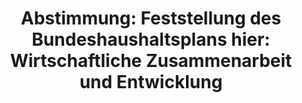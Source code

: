 ---
abstimmung:
  abstimmung: 4
  bundestagssitzung: 42
  legislaturperiode: 18
categories:
- Finanzen
- Haushalt
data:
- title: Abstimmungsergebnis 20140625_4-data.pdf
  url: /res/abstimmungsliste/20140625_4-data.pdf
- title: Abstimmungsergebnis 20140625_4_xls-data.csv
  url: /res/abstimmungsliste/analyses/20140625_4_xls-data.csv
documents:
- local: /abstimmungsdaten/018-042-04/1800700.pdf
  title: Drucksache 18/00700.pdf
  url: http://dip21.bundestag.de/dip21/btd/18/007/1800700.pdf
- local: /abstimmungsdaten/018-042-04/1800702.pdf
  title: Drucksache 18/00702.pdf
  url: http://dip21.bundestag.de/dip21/btd/18/007/1800702.pdf
- local: /abstimmungsdaten/018-042-04/1801019.pdf
  title: Drucksache 18/01019.pdf
  url: http://dip21.bundestag.de/dip21/btd/18/010/1801019.pdf
- local: /abstimmungsdaten/018-042-04/1801023.pdf
  title: Drucksache 18/01023.pdf
  url: http://dip21.bundestag.de/dip21/btd/18/010/1801023.pdf
- local: /abstimmungsdaten/018-042-04/1801024.pdf
  title: Drucksache 18/01024.pdf
  url: http://dip21.bundestag.de/dip21/btd/18/010/1801024.pdf
- local: /abstimmungsdaten/018-042-04/1801025.pdf
  title: Drucksache 18/01025.pdf
  url: http://dip21.bundestag.de/dip21/btd/18/010/1801025.pdf
- local: /abstimmungsdaten/018-042-04/1801847.pdf
  title: Drucksache 18/01847.pdf
  url: http://dip21.bundestag.de/dip21/btd/18/018/1801847.pdf
ergebnis:
  cdu/csu:
    enthaltung: 0
    gesamt: 311
    ja: 0
    nein: 286
    nichtabgegeben: 25
    ungueltig: 0
  die.linke:
    enthaltung: 0
    gesamt: 64
    ja: 50
    nein: 0
    nichtabgegeben: 14
    ungueltig: 0
  file: 20140625_4_xls-data.csv
  gruenen:
    enthaltung: 0
    gesamt: 63
    ja: 56
    nein: 0
    nichtabgegeben: 7
    ungueltig: 0
  spd:
    enthaltung: 4
    gesamt: 193
    ja: 0
    nein: 163
    nichtabgegeben: 26
    ungueltig: 0
layout: abstimmung
links:
- title: https://www.bundestag.de/parlament/plenum/abstimmung/abstimmung?id=282
  url: https://www.bundestag.de/parlament/plenum/abstimmung/abstimmung?id=282
preview: "Deutscher Bundestag\n\n42. Sitzung des Deutschen Bundestages\nam Mittwoch,\
  \ 25.Juni 2014\nEndg\xFCltiges Ergebnis der Namentlichen Abstimmung Nr. 4\n\n\xC4\
  nderungsantrag der Abgeordneten Anja Hajduk, Sven-Christian Kindler, Ekin Delig\xF6\
  z,\nweiterer Abgeordneter und der Fraktion B\xDCNDNIS 90/DIE GR\xDCNEN\nzu der zweiten\
  \ Beratung des Gesetzentwurfs der Bundesregierung \xFCber den Entwurf eines\nGesetzes\
  \ \xFCber die Feststellung des Bundeshaushaltsplans f\xFCr das Haushaltsjahr 2014\n\
  (Haushaltsgesetz 2014)\nhier: Einzelplan 23\nGesch\xE4ftsbereich des Bundesministeriums\
  \ f\xFCr wirtschaftliche Zusammenarbeit und\nEntwicklung\nDrs. 18/700, 18/702, 18/1019,\
  \ 18/1023, 18/1024, 18/1025 und 18/1847\n\nAbgegebene Stimmen insgesamt:\n\n559\n\
  72\n\nNicht abgegebene Stimmen:\nJa-Stimmen:\n\n106\n\nNein-Stimmen:\n\n449\n\n\
  Enthaltungen:\n\n4\n\nUng\xFCltige:\n\n0\n\nBerlin, den 25.06.2014\n\nBeginn: 18:21\n\
  Ende: 18:25\n"
tags:
- Haushalt
- Bundesregierung
- Wirtschaft
- Entwicklung
title: 'Abstimmung: Feststellung des Bundeshaushaltsplans hier: Wirtschaftliche Zusammenarbeit
  und Entwicklung'
---